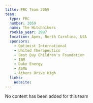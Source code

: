 ```yaml
---
title: FRC Team 2059
team:
  type: FRC
  number: 2059
  name: The Hitchhikers
  rookie_year: 2007
  location: Apex, North Carolina, USA
  sponsors:
    - Optimist International
    - United Therapeutics
    - Best Buy Children's Foundation
    - IBM
    - Duke Energy
    - ASME
    - Athens Drive High
  links:
    Website: 
---
```

No content has been added for this team